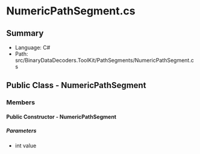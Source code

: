 ﻿# NumericPathSegment.cs

## Summary

* Language: C#
* Path: src/BinaryDataDecoders.ToolKit/PathSegments/NumericPathSegment.cs

## Public Class - NumericPathSegment

### Members

#### Public Constructor - NumericPathSegment

#####  Parameters

 - int value 

